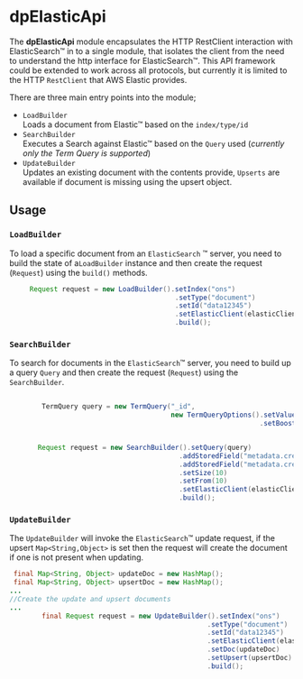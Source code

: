 # dpElasticApi
The __dpElasticApi__ module encapsulates the HTTP RestClient interaction with ElasticSearch&trade; in to a single module, that isolates the 
client from the need to understand the http interface for ElasticSearch&trade;. This API framework could be extended to work across all protocols, but currently it is limited to the HTTP `RestClient` that AWS Elastic provides.

There are three main entry points into the module;
* `LoadBuilder`<br/>
 Loads a document from Elastic&trade; based on the `index/type/id` 
* `SearchBuilder`<br/>
 Executes a Search against Elastic&trade; based on the `Query` used (_currently only the Term Query is supported_)
* `UpdateBuilder`<br/>
 Updates an existing document with the contents provide, `Upserts` are available if document is missing using the upsert object.
 
## Usage
### `LoadBuilder`
To load a specific document from an `ElasticSearch` &trade; server, you need to build the state of a`LoadBuilder` instance 
and then create the request (`Request`) using the `build()` methods.
 ```java
      Request request = new LoadBuilder().setIndex("ons")
                                          .setType("document")
                                          .setId("data12345")
                                          .setElasticClient(elasticClient)
                                          .build();

```
### `SearchBuilder`
To search for documents in the `ElasticSearch`&trade; server, you need to build up a query `Query` and then create the 
request (`Request`) using the `SearchBuilder`.

 ```java
 
         TermQuery query = new TermQuery("_id",
                                         new TermQueryOptions().setValue("data12345")
                                                               .setBoost(1.2f)); //Currently Boost is irreleant as multiple query support not implemented


        Request request = new SearchBuilder().setQuery(query)
                                           .addStoredField("metadata.createdDate")
                                           .addStoredField("metadata.createdBy")
                                           .setSize(10)
                                           .setFrom(10)
                                           .setElasticClient(elasticClient)
                                           .build();

```

### `UpdateBuilder`
The `UpdateBuilder` will invoke the `ElasticSearch`&trade; update request, if the upsert `Map<String,Object>` is set then the 
request will create the document if one is not present when updating.

```java
 final Map<String, Object> updateDoc = new HashMap();
 final Map<String, Object> upsertDoc = new HashMap();
...
//Create the update and upsert documents
...
        final Request request = new UpdateBuilder().setIndex("ons")
                                                 .setType("document")
                                                 .setId("data12345")
                                                 .setElasticClient(elasticClient)
                                                 .setDoc(updateDoc)
                                                 .setUpsert(upsertDoc)
                                                 .build();

```

